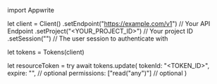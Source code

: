 import Appwrite

let client = Client()
    .setEndpoint("https://example.com/v1") // Your API Endpoint
    .setProject("<YOUR_PROJECT_ID>") // Your project ID
    .setSession("") // The user session to authenticate with

let tokens = Tokens(client)

let resourceToken = try await tokens.update(
    tokenId: "<TOKEN_ID>",
    expire: "", // optional
    permissions: ["read("any")"] // optional
)


